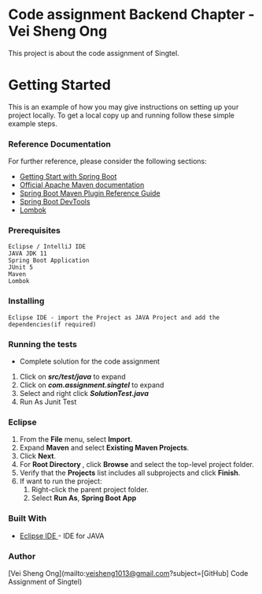# Code assignment Backend Chapter - Vei Sheng Ong
This project is about the code assignment of Singtel.


# Getting Started

This is an example of how you may give instructions on setting up your project locally. To get a local copy up and running follow these simple example steps.

### Reference Documentation
For further reference, please consider the following sections:
* [Getting Start with Spring Boot](https://docs.spring.io/spring-boot/docs/current/reference/html/getting-started.html)
* [Official Apache Maven documentation](https://maven.apache.org/guides/index.html)
* [Spring Boot Maven Plugin Reference Guide](https://docs.spring.io/spring-boot/docs/2.5.3/maven-plugin/reference/html/)
* [Spring Boot DevTools](https://docs.spring.io/spring-boot/docs/2.5.3/reference/htmlsingle/#using-boot-devtools)
* [Lombok](https://projectlombok.org/)

### Prerequisites
```
Eclipse / IntelliJ IDE
JAVA JDK 11
Spring Boot Application
JUnit 5
Maven
Lombok
```
### Installing
```
Eclipse IDE - import the Project as JAVA Project and add the dependencies(if required) 
```
### Running the tests

* Complete solution for the code assignment
<ol>
	<li>Click on <strong><i>src/test/java</i></strong> to expand</li>
	<li>Click on <strong><i>com.assignment.singtel</i></strong> to expand</li>
	<li>Select and right click <strong><i>SolutionTest.java</i></strong></li>
	<li>Run As Junit Test</li>
</ol>

### Eclipse

<ol>
  <li>From the <strong>File</strong> menu, select <strong>Import</strong>.<br></li>
  <li>Expand <strong>Maven</strong> and select <strong>Existing Maven Projects</strong>.<br></li>
  <li>Click <strong>Next</strong>.</li>
  <li>For <strong>Root Directory </strong>, click <strong>Browse</strong> and select the top-level project folder.<br></li>
  <li>Verify that the <strong>Projects</strong> list includes all subprojects and click <strong>Finish</strong>.</li>
  <li>If want to run the project:
    <ol>
      <li>Right-click the parent project folder.</li>
      <li>Select <strong>Run As</strong>, <strong>Spring Boot App</strong></li>
    </ol>
  </li>
</ol>

### Built With

* [Eclipse IDE ](https://www.eclipse.org/downloads/download.php?file=/oomph/epp/2021-06/R/eclipse-inst-jre-win64.exe) - IDE for JAVA

### Author
[Vei Sheng Ong](mailto:veisheng1013@gmail.com?subject=[GitHub] Code Assignment of Singtel)
